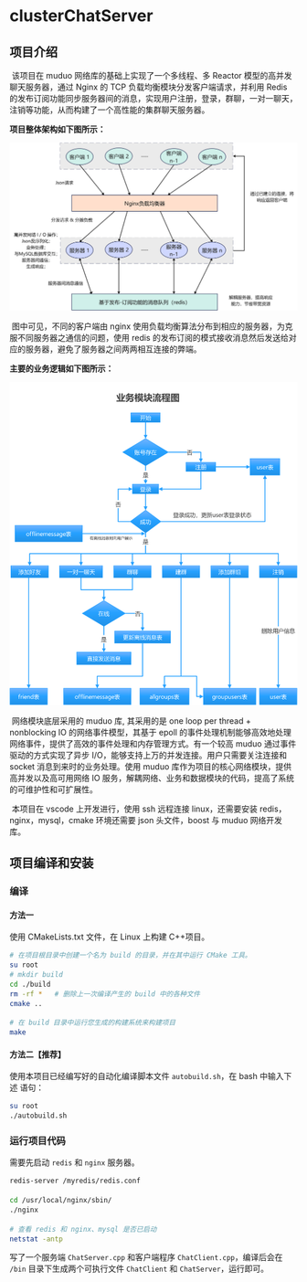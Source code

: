 # clusterChatServer

## 项目介绍

​	该项目在 muduo 网络库的基础上实现了一个多线程、多 Reactor 模型的高并发聊天服务器，通过 Nginx 的 TCP 负载均衡模块分发客户端请求，并利用 Redis 的发布订阅功能同步服务器间的消息，实现用户注册，登录，群聊，一对一聊天，注销等功能，从而构建了一个高性能的集群聊天服务器。

**项目整体架构如下图所示：**

![](./README.assets/项目整体架构图.png)

​	图中可见，不同的客户端由 nginx 使用负载均衡算法分布到相应的服务器，为克服不同服务器之通信的问题，使用 redis 的发布订阅的模式接收消息然后发送给对应的服务器，避免了服务器之间两两相互连接的弊端。

**主要的业务逻辑如下图所示：**

<img src="./README.assets/集群聊天服务器-业务代码逻辑.png" alt="集群聊天服务器-业务代码逻辑" style="zoom:80%;" />

​	网络模块底层采用的 muduo 库, 其采用的是 one loop per thread + nonblocking IO 的网络事件模型，其基于 epoll 的事件处理机制能够高效地处理网络事件，提供了高效的事件处理和内存管理方式。有一个较高 muduo 通过事件驱动的方式实现了异步 I/O，能够支持上万的并发连接。用户只需要关注连接和 socket 消息到来时的业务处理。使用 muduo 库作为项目的核心网络模块，提供高并发以及高可用网络 IO 服务，解耦网络、业务和数据模块的代码，提高了系统的可维护性和可扩展性。

​	本项目在 vscode 上开发进行，使用 ssh 远程连接 linux，还需要安装 redis，nginx，mysql，cmake 环境还需要 json 头文件，boost 与 muduo 网络开发库。

## 项目编译和安装

### 编译

#### 方法一

使用 CMakeLists.txt 文件，在 Linux 上构建 C++项目。

~~~bash
# 在项目根目录中创建一个名为 build 的目录，并在其中运行 CMake 工具。
su root 
# mkdir build
cd ./build
rm -rf *   # 删除上一次编译产生的 build 中的各种文件
cmake ..

# 在 build 目录中运行您生成的构建系统来构建项目
make
~~~

#### 方法二【推荐】

使用本项目已经编写好的自动化编译脚本文件 `autobuild.sh`，在 bash 中输入下述 语句：

~~~bash
su root
./autobuild.sh
~~~

### 运行项目代码

需要先启动 `redis` 和 `nginx` 服务器。

~~~bash
redis-server /myredis/redis.conf

cd /usr/local/nginx/sbin/
./nginx

# 查看 redis 和 nginx、mysql 是否已启动
netstat -antp
~~~

写了一个服务端 `ChatServer.cpp` 和客户端程序 `ChatClient.cpp`，编译后会在 `/bin` 目录下生成两个可执行文件 `ChatClient` 和 `ChatServer`，运行即可。

